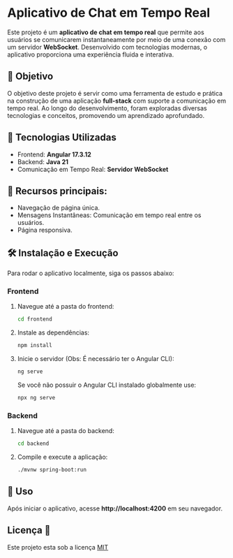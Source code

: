 # Aplicativo de Chat em Tempo Real

Este projeto é um __aplicativo de chat em tempo real__ que permite aos usuários se comunicarem instantaneamente por meio de uma conexão com um servidor __WebSocket__. 
Desenvolvido com tecnologias modernas, o aplicativo proporciona uma experiência fluida e interativa.

## 🎯 Objetivo
O objetivo deste projeto é servir como uma ferramenta de estudo e prática na construção de uma aplicação __full-stack__ com suporte a comunicação em tempo real. 
Ao longo do desenvolvimento, foram exploradas diversas tecnologias e conceitos, promovendo um aprendizado aprofundado.

## 🔧 Tecnologias Utilizadas
- Frontend: __Angular 17.3.12__
- Backend: __Java 21__
- Comunicação em Tempo Real: __Servidor WebSocket__

## 🚀 Recursos principais:
- Navegação de página única.
- Mensagens Instantâneas: Comunicação em tempo real entre os usuários.
- Página responsiva.

## 🛠️ Instalação e Execução

Para rodar o aplicativo localmente, siga os passos abaixo:

### Frontend
1. Navegue até a pasta do frontend:
   ```bash
   cd frontend
   ```
2. Instale as dependências:
   ```bash
   npm install
   ```
3. Inicie o servidor (Obs: É necessário ter o Angular CLI):
   ```bash
   ng serve
   ```
   Se você não possuir o Angular CLI instalado globalmente use:
    ```bash
   npx ng serve
    ```
    
### Backend
1. Navegue até a pasta do backend:
   ```bash
   cd backend
   ```
2. Compile e execute a aplicação:
    ```bash
   ./mvnw spring-boot:run
    ```
    
## 📖 Uso

Após iniciar o aplicativo, acesse __http://localhost:4200__ em seu navegador.

<h2 id="license">Licença 📃 </h2>

Este projeto esta sob a licença [MIT](./LICENSE)
